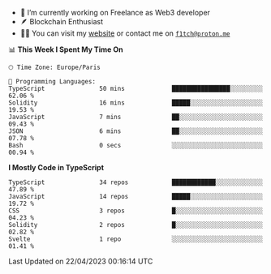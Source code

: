- 🔭 I’m currently working on Freelance as Web3 developer
- 🪶 Blockchain Enthusiast
- 👨‍💻 You can visit my [website](https://f1tch.xyz) or contact me on [`f1tch@proton.me`](mailto:f1tch@proton.me)

<!--START_SECTION:waka-->
📊 **This Week I Spent My Time On** 

```text
🕑︎ Time Zone: Europe/Paris

💬 Programming Languages: 
TypeScript               50 mins             ████████████████░░░░░░░░░   62.06 % 
Solidity                 16 mins             █████░░░░░░░░░░░░░░░░░░░░   19.53 % 
JavaScript               7 mins              ██░░░░░░░░░░░░░░░░░░░░░░░   09.43 % 
JSON                     6 mins              ██░░░░░░░░░░░░░░░░░░░░░░░   07.78 % 
Bash                     0 secs              ░░░░░░░░░░░░░░░░░░░░░░░░░   00.94 % 
```

**I Mostly Code in TypeScript** 

```text
TypeScript               34 repos            ████████████░░░░░░░░░░░░░   47.89 % 
JavaScript               14 repos            █████░░░░░░░░░░░░░░░░░░░░   19.72 % 
CSS                      3 repos             █░░░░░░░░░░░░░░░░░░░░░░░░   04.23 % 
Solidity                 2 repos             █░░░░░░░░░░░░░░░░░░░░░░░░   02.82 % 
Svelte                   1 repo              ░░░░░░░░░░░░░░░░░░░░░░░░░   01.41 % 
```




 Last Updated on 22/04/2023 00:16:14 UTC
<!--END_SECTION:waka-->
